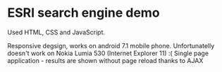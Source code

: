 # ESRI search engine demo

Used HTML, CSS and JavaScript.

Responsive degsign, works on android 7.1 mobile phone. Unfortunatelly doesn't work on Nokia Lumia 530 (Internet Explorer 11) :(
Single page application - results are shown without page reload thanks to AJAX